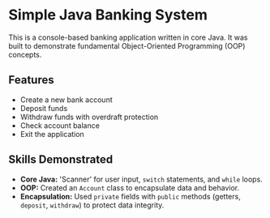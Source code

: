 # Simple Java Banking System

This is a console-based banking application written in core Java. It was built to demonstrate fundamental Object-Oriented Programming (OOP) concepts.

## Features
* Create a new bank account
* Deposit funds
* Withdraw funds with overdraft protection
* Check account balance
* Exit the application

## Skills Demonstrated
* **Core Java:** 'Scanner' for user input, `switch` statements, and `while` loops.
* **OOP:** Created an `Account` class to encapsulate data and behavior.
* **Encapsulation:** Used `private` fields with `public` methods (getters, `deposit`, `withdraw`) to protect data integrity.

